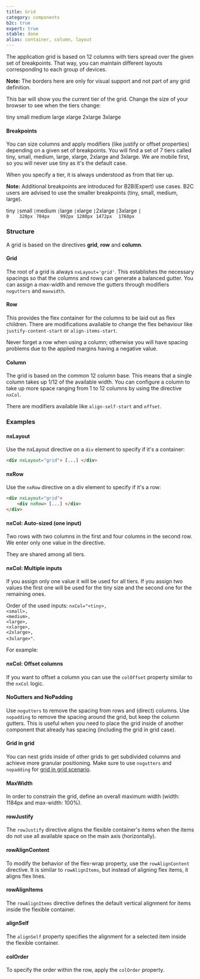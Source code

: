 ```yaml
---
title: Grid
category: components
b2c: true
expert: true
stable: done
alias: container, column, layout
---
```


The application grid is based on 12 columns with tiers spread over the given set of breakpoints. That way, you can maintain different layouts corresponding to each group of devices.

**Note:** The borders here are only for visual support and not part of any grid definition.

This bar will show you the current tier of the grid. Change the size of your browser to see when the tiers change:

<div class="grid-component__current-grid-tier">
  <span class="current-grid__tier current-grid__tier-tiny">tiny</span>
  <span class="current-grid__tier current-grid__tier-small">small</span>
  <span class="current-grid__tier current-grid__tier-medium">medium</span>
  <span class="current-grid__tier current-grid__tier-large">large</span>
  <span class="current-grid__tier current-grid__tier-xlarge">xlarge</span>
  <span class="current-grid__tier current-grid__tier-2xlarge">2xlarge</span>
  <span class="current-grid__tier current-grid__tier-3xlarge">3xlarge</span>
</div>

#### Breakpoints

You can size columns and apply modifiers (like justify or offset properties) depending on a given set of breakpoints. You will find a set of 7 tiers called tiny, small, medium, large, xlarge, 2xlarge and 3xlarge. We are mobile first, so you will never use tiny as it's the default case.

When you specify a tier, it is always understood as from that tier up.

**Note:** Additional breakpoints are introduced for B2B(Expert) use cases. B2C users are advised to use the smaller breakpoints (tiny, small, medium, large).

<div style="display: flex">
  <div class="grid-tiers-example__container tier-tiny">
    <span class="grid-tiers-example__label">tiny</span>
    <code class="grid-tiers-example__pixel-value">|<br>0</code>
  </div>
  <div class="grid-tiers-example__container tier-small">
    <span class="grid-tiers-example__label">small</span>
    <code class="grid-tiers-example__pixel-value">|<br>320px</code>
  </div>
  <div class="grid-tiers-example__container tier-medium">
    <span class="grid-tiers-example__label">medium</span>
    <code class="grid-tiers-example__pixel-value">|<br>704px</code>
  </div>
  <div class="grid-tiers-example__container tier-large">
    <span class="grid-tiers-example__label">large</span>
    <code class="grid-tiers-example__pixel-value">|<br>992px</code>
  </div>
  <div class="grid-tiers-example__container tier-xlarge">
    <span class="grid-tiers-example__label">xlarge</span>
    <code class="grid-tiers-example__pixel-value">|<br>1280px</code>
  </div>
  <div class="grid-tiers-example__container tier-2xlarge">
    <span class="grid-tiers-example__label">2xlarge</span>
    <code class="grid-tiers-example__pixel-value">|<br>1472px</code>
  </div>
  <div class="grid-tiers-example__container tier-3xlarge">
    <span class="grid-tiers-example__label">3xlarge</span>
    <code class="grid-tiers-example__pixel-value">|<br>1760px</code>
  </div>
</div>

### Structure

A grid is based on the directives **grid**, **row** and **column**.

#### Grid

The root of a grid is always `nxLayout='grid'`. This establishes the necessary spacings so that the columns and rows can generate a balanced gutter. You can assign a max-width and remove the gutters through modifiers `nogutters` and `maxwidth`.

#### Row

This provides the flex container for the columns to be laid out as flex children. There are modifications available to change the flex behaviour like `justify-content-start` or `align-items-start`.

Never forget a row when using a column; otherwise you will have spacing problems due to the applied margins having a negative value.

#### Column

The grid is based on the common 12 column base. This means that a single column takes up 1/12 of the available width. You can configure a column to take up more space ranging from 1 to 12 columns by using the directive `nxCol`.

There are modifiers available like `align-self-start` and `offset`.

### Examples

#### nxLayout

Use the nxLayout directive on a `div` element to specify if it's a container:

```html
<div nxLayout="grid"> [...] </div>
```

#### nxRow

Use the `nxRow` directive on a div element to specify if it's a row:

```html
<div nxLayout="grid">
    <div nxRow> [...] </div>
</div>
```

#### nxCol: Auto-sized (one input)

Two rows with two columns in the first and four columns in the second row. We enter only one value in the directive.

They are shared among all tiers.

<!-- example(grid-one-input) -->

#### nxCol: Multiple inputs

If you assign only one value it will be used for all tiers. If you assign two values the first one will be used for the tiny size and the second one for the remaining ones.

Order of the used inputs: <code>nxCol="<span class="docs-grid-text-tiny">&lt;tiny&gt;</span>, <span class="docs-grid-text-small">&lt;small&gt;</span>, <span class="docs-grid-text-medium">&lt;medium&gt;</span>, <span class="docs-grid-text-large">&lt;large&gt;</span>, <span class="docs-grid-text-xlarge">&lt;xlarge&gt;</span>, <span class="docs-grid-text-2xlarge">&lt;2xlarge&gt;</span>, <span class="docs-grid-text-3xlarge">&lt;3xlarge&gt;</span>"</code>.

<!-- example(grid-multi-inputs-1) -->

For example:

<!-- example(grid-multi-inputs-2) -->

#### nxCol: Offset columns

If you want to offset a column you can use the `colOffset` property similar to the `nxCol` logic.

<!-- example(grid-offset) -->

#### NoGutters and NoPadding

Use `nogutters` to remove the spacing from rows and (direct) columns. Use `nopadding` to remove the spacing around the grid, but keep the column gutters. This is useful when you need to place the grid inside of another component that already has spacing (including the grid in grid case).

<!-- example(grid-nogutter) -->

#### Grid in grid
You can nest grids inside of other grids to get subdivided columns and achieve more granular positioning. Make sure to use `nogutters` and `nopadding` for [grid in grid scenario](./documentation/grid/overview#nogutters-and-nopadding).
<!-- example(grid-in-grid) -->

#### MaxWidth

In order to constrain the grid, define an overall maximum width (width: 1184px and max-width: 100%).

<!-- example(grid-maxwidth) -->

#### rowJustify

The `rowJustify` directive aligns the flexible container's items when the items do not use all available space on the main axis (horizontally).

<!-- example(grid-justify) -->

#### rowAlignContent

To modify the behavior of the flex-wrap property, use the `rowAlignContent` directive. It is similar to `rowAlignItems`, but instead of aligning flex items, it aligns flex lines.

<!-- example(grid-align-content) -->

#### rowAlignItems

The `rowAlignItems` directive defines the default vertical alignment for items inside the flexible container.

<!-- example(grid-align-items) -->

#### alignSelf

The `alignSelf` property specifies the alignment for a selected item inside the flexible container.

<!-- example(grid-align-self) -->

#### colOrder

To specify the order within the row, apply the `colOrder` property.

<!-- example(grid-col-order) -->
